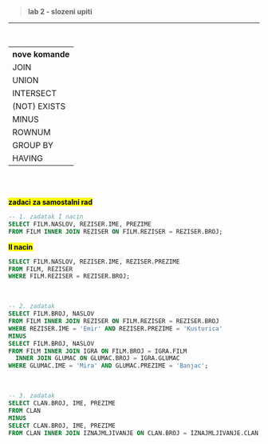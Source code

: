 <br><br>
> **lab 2 - slozeni upiti**

---
<br>

<table> 
  <tr>
    <th>nove komande</th>
  </tr>
  <tr>
    <td>JOIN</td>
  </tr>
  <tr>
    <td>UNION</td>
  </tr>
  <tr>
    <td>INTERSECT</td>
  </tr>
  <tr>
    <td>(NOT) EXISTS</td>
  </tr>
  <tr>
    <td>MINUS</td>
  </tr>
  <tr>
    <td>ROWNUM</td>
  </tr>
  <tr>
    <td>GROUP BY</td>
  </tr>
  <tr>
    <td>HAVING</td>
  </tr>
</table>

<br><br>

**<mark>zadaci za samostalni rad</mark>**
<br>

```sql
-- 1. zadatak I nacin
SELECT FILM.NASLOV, REZISER.IME, PREZIME
FROM FILM INNER JOIN REZISER ON FILM.REZISER = REZISER.BROJ;
```
**<mark> II nacin</mark>**
```sql
SELECT FILM.NASLOV, REZISER.IME, REZISER.PREZIME
FROM FILM, REZISER
WHERE FILM.REZISER = REZISER.BROJ;
```
<br>

```sql
-- 2. zadatak
SELECT FILM.BROJ, NASLOV
FROM FILM INNER JOIN REZISER ON FILM.REZISER = REZISER.BROJ
WHERE REZISER.IME = 'Emir' AND REZISER.PREZIME = 'Kusturica'
MINUS
SELECT FILM.BROJ, NASLOV
FROM FILM INNER JOIN IGRA ON FILM.BROJ = IGRA.FILM
  INNER JOIN GLUMAC ON GLUMAC.BROJ = IGRA.GLUMAC
WHERE GLUMAC.IME = 'Mira' AND GLUMAC.PREZIME = 'Banjac';
```
<br>

```sql
-- 3. zadatak
SELECT CLAN.BROJ, IME, PREZIME
FROM CLAN 
MINUS
SELECT CLAN.BROJ, IME, PREZIME
FROM CLAN INNER JOIN IZNAJMLJIVANJE ON CLAN.BROJ = IZNAJMLJIVANJE.CLAN;
```

<br><br>


